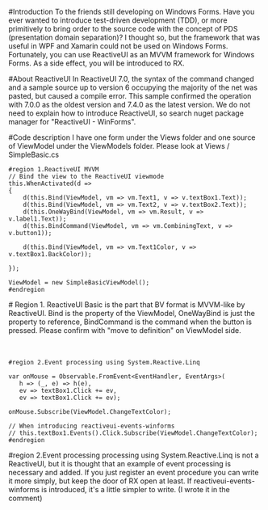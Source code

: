#Introduction
To the friends still developing on Windows Forms.
Have you ever wanted to introduce test-driven development (TDD), or more primitively to bring order to the source code with the concept of PDS (presentation domain separation)?
I thought so, but the framework that was useful in WPF and Xamarin could not be used on Windows Forms.
Fortunately, you can use ReactiveUI as an MVVM framework for Windows Forms.
As a side effect, you will be introduced to RX.


#About ReactiveUI
In ReactiveUI 7.0, the syntax of the command changed and a sample source up to version 6 occupying the majority of the net was pasted, but caused a compile error.
This sample confirmed the operation with 7.0.0 as the oldest version and 7.4.0 as the latest version.
We do not need to explain how to introduce ReactiveUI, so search nuget package manager for "ReactiveUI - WinForms".

#Code description
I have one form under the Views folder and one source of ViewModel under the ViewModels folder.
Please look at Views / SimpleBasic.cs

``` 
#region 1.ReactiveUI MVVM
// Bind the view to the ReactiveUI viewmode
this.WhenActivated(d =>
{
    d(this.Bind(ViewModel, vm => vm.Text1, v => v.textBox1.Text));
    d(this.Bind(ViewModel, vm => vm.Text2, v => v.textBox2.Text));
    d(this.OneWayBind(ViewModel, vm => vm.Result, v => v.label1.Text));
    d(this.BindCommand(ViewModel, vm => vm.CombiningText, v => v.button1));

    d(this.Bind(ViewModel, vm => vm.Text1Color, v => v.textBox1.BackColor));

});

ViewModel = new SimpleBasicViewModel();
#endregion
```
\# Region 1. ReactiveUI Basic is the part that BV format is MVVM-like by ReactiveUI.
Bind is the property of the ViewModel, OneWayBind is just the property to reference, BindCommand is the command when the button is pressed.
Please confirm with "move to definition" on ViewModel side.

　

```
#region 2.Event processing using System.Reactive.Linq

var onMouse = Observable.FromEvent<EventHandler, EventArgs>(
   h => (_, e) => h(e),
   ev => textBox1.Click += ev,
   ev => textBox1.Click += ev);

onMouse.Subscribe(ViewModel.ChangeTextColor);

// When introducing reactiveui-events-winforms
// this.textBox1.Events().Click.Subscribe(ViewModel.ChangeTextColor);
#endregion
```

\#region 2.Event processing processing using System.Reactive.Linq is not a ReactiveUI, but it is thought that an example of event processing is necessary and added.
If you just register an event procedure you can write it more simply, but keep the door of RX open at least.
If reactiveui-events-winforms is introduced, it's a little simpler to write. (I wrote it in the comment)